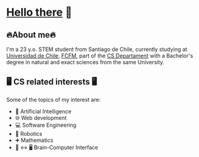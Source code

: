 # [Hello there](https://youtu.be/rEq1Z0bjdwc?si=sXI-rzChlLXE8Ogo&t=6) 👋

## 🔥About me🔥
I'm a 23 y.o. STEM student from Santiago de Chile, currently studying at [Universidad de Chile](https://uchile.cl/), [FCFM](https://ingenieria.uchile.cl/), part of the [CS Departament](https://www.dcc.uchile.cl/) with a Bachelor's degree in natural and exact sciences from the same University.

## 🖥️ CS related interests 🖥️
Some of the topics of my interest are:

* 🧠 Artificial Intelligence
* 🌐 Web development
* 💻 Software Engineering
* 🤖 Robotics
* ➕ Mathematics
* 🧠 <-> 🖥️ Brain-Computer Interface
<!--
**Asterix265/Asterix265** is a ✨ _special_ ✨ repository because its `README.md` (this file) appears on your GitHub profile.

Here are some ideas to get you started:

- 🔭 I’m currently working on ...
- 🌱 I’m currently learning ...
- 👯 I’m looking to collaborate on ...
- 🤔 I’m looking for help with ...
- 💬 Ask me about ...
- 📫 How to reach me: ...
- 😄 Pronouns: ...
- ⚡ Fun fact: ...
-->
